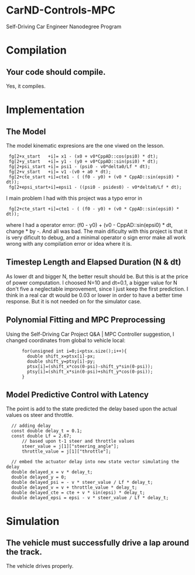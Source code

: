 # CarND-Controls-MPC
Self-Driving Car Engineer Nanodegree Program


# Compilation
## Your code should compile.
Yes, it compiles.

# Implementation
## The Model
The model kinematic expresions are the one viwed on the lesson.

     fg[2+x_start   +i]= x1 - (x0 + v0*CppAD::cos(psi0) * dt);
     fg[2+y_start   +i]= y1 - (y0 + v0*CppAD::sin(psi0) * dt);
     fg[2+psi_start +i]= psi1 - (psi0 - v0*delta0/Lf * dt);
     fg[2+v_start   +i]= v1 -(v0 + a0 * dt);
     fg[2+cte_start +i]=cte1 - ( (f0 - y0) + (v0 * CppAD::sin(epsi0) * dt));
     fg[2+epsi_start+i]=epsi1 - ((psi0 - psides0) - v0*delta0/Lf * dt);   
     
 I main problem I had with this project was a typo error in
 
     fg[2+cte_start +i]=cte1 - ( (f0 - y0) + (v0 * CppAD::sin(epsi0) * dt));
     
where I had a operator error: (f0 - y0) + (v0 - CppAD::sin(epsi0) * dt, change * by -. And all was bad.
The main dificulty with this project is that it is very dificult to debug, and a minimal operator o sign error make all work wrong with any compilation error or idea where it is.

## Timestep Length and Elapsed Duration (N & dt)
As lower dt and bigger N, the better result should be. But this is at the price of power computation. 
I choosed N=10 and dt=0.1, a bigger value for N don't five a neglectable improvement, since I just keep the first prediction. I think in a real car dt would be 0.03 or lower in order to have a better time response. But it is not needed on for the simulator case.

## Polynomial Fitting and MPC Preprocessing
Using the Self-Driving Car Project Q&A | MPC Controller suggestion, I changed coordinates from global to vehicle local:

          for(unsigned int i=0;i<ptsx.size();i++){
            double shift_x=ptsx[i]-px;
            double shift_y=ptsy[i]-py;
            ptsx[i]=(shift_x*cos(0-psi)-shift_y*sin(0-psi));
            ptsy[i]=(shift_x*sin(0-psi)+shift_y*cos(0-psi));
          }



## Model Predictive Control with Latency
The point is add to the state predicted the delay based upon the actual values os steer and throttle.

	  // adding delay
	  const double delay_t = 0.1;
	  const double Lf = 2.67;
          // based upon t-1 steer and throttle values
          steer_value = j[1]["steering_angle"];
          throttle_value = j[1]["throttle"];

	  // embed the actuator delay into new state vector simulating the delay
	  double delayed_x = v * delay_t;
	  double delayed_y = 0;
	  double delayed_psi = - v * steer_value / Lf * delay_t;
	  double delayed_v = v + throttle_value * delay_t;
	  double delayed_cte = cte + v * sin(epsi) * delay_t;
	  double delayed_epsi = epsi - v * steer_value / Lf * delay_t;



# Simulation
## The vehicle must successfully drive a lap around the track.
The vehicle drives properly.	
